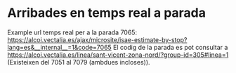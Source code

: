 # Arribades en temps real a parada

Example url temps real per a la parada 7065: https://alcoi.vectalia.es/ajax/microsite/isae-estimate-by-stop?lang=es&__internal__=1&code=7065
El codig de la parada es pot consultar a https://alcoi.vectalia.es/linea/sant-vicent-zona-nord/?group-id=305#linea=1 (Existeixen del 7051 al 7079 (ambdues incloses)).

